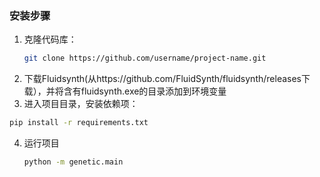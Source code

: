 ### 安装步骤

1. 克隆代码库：
   ```bash
   git clone https://github.com/username/project-name.git
    ```
2. 下载Fluidsynth(从https://github.com/FluidSynth/fluidsynth/releases下载），并将含有fluidsynth.exe的目录添加到环境变量
3. 进入项目目录，安装依赖项：
  ```bash
pip install -r requirements.txt
```
4. 运行项目
   ```bash
   python -m genetic.main
   ```
